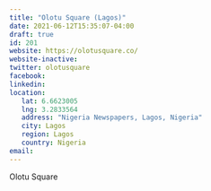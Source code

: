 ```yaml
---
title: "Olotu Square (Lagos)"
date: 2021-06-12T15:35:07-04:00
draft: true
id: 201
website: https://olotusquare.co/
website-inactive: 
twitter: olotusquare
facebook: 
linkedin: 
location: 
   lat: 6.6623005
   lng: 3.2833564
   address: "Nigeria Newspapers, Lagos, Nigeria"
   city: Lagos
   region: Lagos
   country: Nigeria
email: 
---
```

Olotu Square
